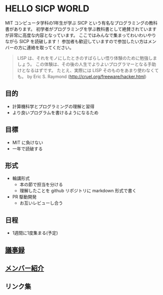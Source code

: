 # HELLO SICP WORLD
MIT コンピュータ学科の1年生が学ぶ SICP という有名なプログラミングの教科書があります。
初学者がプログラミングを学ぶ教科書として絶賛されていますが非常に高度な内容となっています。
ここではみんなで集まってわいわいやりながら SICP を読破します！
参加者も歓迎していますので参加したい方はメンバーの方に連絡を取ってください。

> LISP は、それをモノにしたときのすばらしい悟り体験のために勉強しましょう。
> この体験は、その後の人生でよりよいプログラマーとなる手助けとなるはずです。
> たとえ、実際には LISP そのものをあまり使わなくても。
> by Eric S. Raymond (http://cruel.org/freeware/hacker.html)

## 目的
* 計算機科学とプログラミングの理解と習得
* より良いプログラムを書けるようになるため

## 目標
* MIT に負けない
* 一年で読破する

## 形式
* 輪講形式
    * 本の節で担当を分ける
    * 理解したことを github リポジトリに markdown 形式で書く
* PR 駆動開発
    * お互いレビューし合う

## 日程
* 1週間に1度集まる(予定)

## [議事録](history.md)

## [メンバー紹介](members.md)

## リンク集
